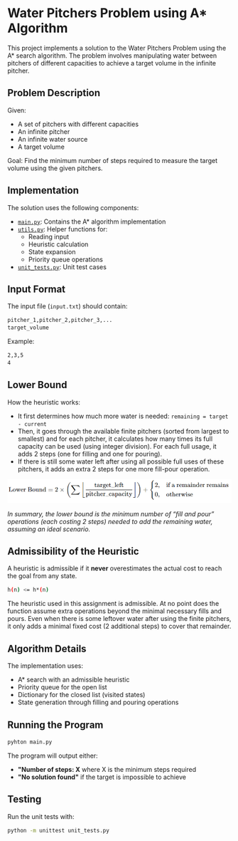 # Water Pitchers Problem using A* Algorithm

This project implements a solution to the Water Pitchers Problem using the A* search algorithm. The problem involves manipulating water between pitchers of different capacities to achieve a target volume in the infinite pitcher.

## Problem Description

Given:
- A set of pitchers with different capacities
- An infinite pitcher
- An infinite water source
- A target volume

Goal: Find the minimum number of steps required to measure the target volume using the given pitchers.

## Implementation

The solution uses the following components:

- [`main.py`](assignment_1/main.py): Contains the A* algorithm implementation
- [`utils.py`](assignment_1/utils.py): Helper functions for:
  - Reading input
  - Heuristic calculation
  - State expansion
  - Priority queue operations
- [`unit_tests.py`](assignment_1/unit_tests.py): Unit test cases

## Input Format

The input file (`input.txt`) should contain:

```sh
pitcher_1,pitcher_2,pitcher_3,... 
target_volume
```

Example:

```sh
2,3,5
4
```

## Lower Bound

How the heuristic works:
- It first determines how much more water is needed: `remaining = target - current`
- Then, it goes through the available finite pitchers (sorted from largest to smallest) and for each pitcher, it calculates how many times its full capacity can be used (using integer division). For each full usage, it adds 2 steps (one for filling and one for pouring).
- If there is still some water left after using all possible full uses of these pitchers, it adds an extra 2 steps for one more fill-pour operation.

![alt text](lower_bound_formula.png)

*In summary, the lower bound is the minimum number of “fill and pour” operations (each costing 2 steps) needed to add the remaining water, assuming an ideal scenario.*

## Admissibility of the Heuristic

A heuristic is admissible if it **never** overestimates the actual cost to reach the goal from any state.

```bash
h(n) <= h*(n)
```

The heuristic used in this assignment is admissible. At no point does the function assume extra operations beyond the minimal necessary fills and pours. Even when there is some leftover water after using the finite pitchers, it only adds a minimal fixed cost (2 additional steps) to cover that remainder.

## Algorithm Details

The implementation uses:

- A* search with an admissible heuristic
- Priority queue for the open list
- Dictionary for the closed list (visited states)
- State generation through filling and pouring operations

## Running the Program

```bash
pyhton main.py
```

The program will output either:
- **"Number of steps: X** where X is the minimum steps required
- **"No solution found"** if the target is impossible to achieve

## Testing

Run the unit tests with:

```bash
python -m unittest unit_tests.py
```